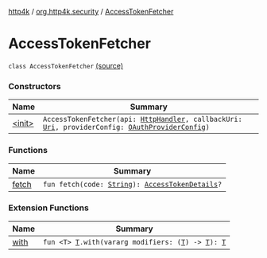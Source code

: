 [http4k](../../index.md) / [org.http4k.security](../index.md) / [AccessTokenFetcher](./index.md)

# AccessTokenFetcher

`class AccessTokenFetcher` [(source)](https://github.com/http4k/http4k/blob/master/http4k-security-oauth/src/main/kotlin/org/http4k/security/AccessTokenFetcher.kt#L14)

### Constructors

| Name | Summary |
|---|---|
| [&lt;init&gt;](-init-.md) | `AccessTokenFetcher(api: `[`HttpHandler`](../../org.http4k.core/-http-handler.md)`, callbackUri: `[`Uri`](../../org.http4k.core/-uri/index.md)`, providerConfig: `[`OAuthProviderConfig`](../-o-auth-provider-config/index.md)`)` |

### Functions

| Name | Summary |
|---|---|
| [fetch](fetch.md) | `fun fetch(code: `[`String`](https://kotlinlang.org/api/latest/jvm/stdlib/kotlin/-string/index.html)`): `[`AccessTokenDetails`](../-access-token-details/index.md)`?` |

### Extension Functions

| Name | Summary |
|---|---|
| [with](../../org.http4k.core/with.md) | `fun <T> `[`T`](../../org.http4k.core/with.md#T)`.with(vararg modifiers: (`[`T`](../../org.http4k.core/with.md#T)`) -> `[`T`](../../org.http4k.core/with.md#T)`): `[`T`](../../org.http4k.core/with.md#T) |
